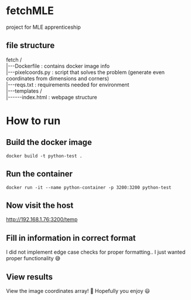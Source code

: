 # fetchMLE
project for MLE apprenticeship

## file structure
fetch /  
|---Dockerfile : contains docker image info  
|---pixelcoords.py : script that solves the problem (generate even coordinates from dimensions and corners)  
|---reqs.txt : requirements needed for environment  
|---templates /  
|------index.html : webpage structure  

# How to run

## Build the docker image
```
docker build -t python-test .
```
## Run the container
```
docker run -it --name python-container -p 3200:3200 python-test
```
## Now visit the host
http://192.168.1.76:3200/temp  

## Fill in information in correct format
I did not implement edge case checks for proper formatting.. I just wanted proper functionality 😅

## View results
View the image coordinates array! 
🐶 Hopefully you enjoy 😃

